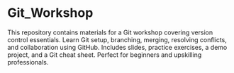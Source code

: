 # Git_Workshop
This repository contains materials for a Git workshop covering version control essentials. Learn Git setup, branching, merging, resolving conflicts, and collaboration using GitHub. Includes slides, practice exercises, a demo project, and a Git cheat sheet. Perfect for beginners and upskilling professionals.
